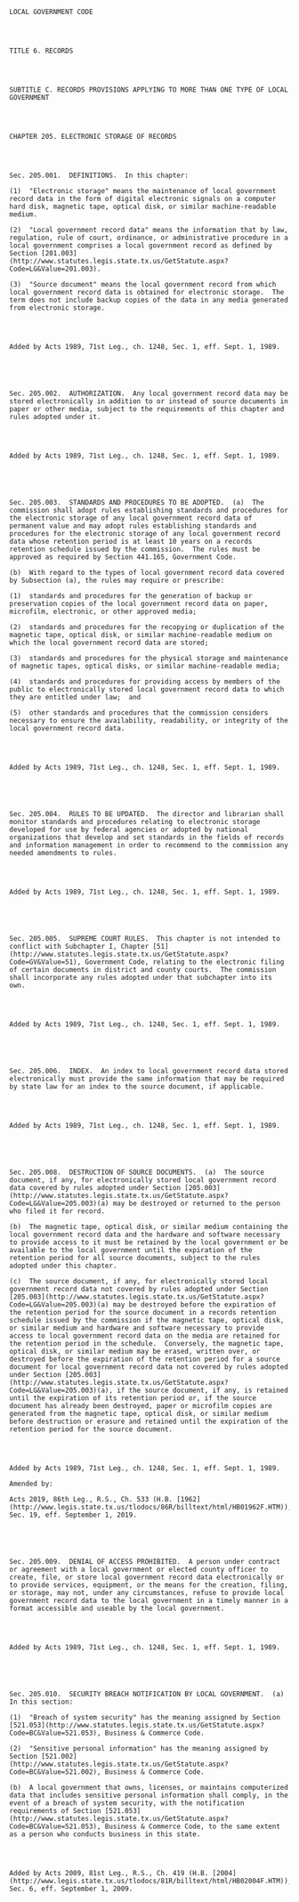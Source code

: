﻿
    
    
    	
    					
    
    
    LOCAL GOVERNMENT CODE
    
      
    
    
    TITLE 6. RECORDS
    
      
    
    
    SUBTITLE C. RECORDS PROVISIONS APPLYING TO MORE THAN ONE TYPE OF LOCAL GOVERNMENT
    
      
    
    
    CHAPTER 205. ELECTRONIC STORAGE OF RECORDS
    
      
    
    
    Sec. 205.001.  DEFINITIONS.  In this chapter:
    
    (1)  "Electronic storage" means the maintenance of local government record data in the form of digital electronic signals on a computer hard disk, magnetic tape, optical disk, or similar machine-readable medium.
    
    (2)  "Local government record data" means the information that by law, regulation, rule of court, ordinance, or administrative procedure in a local government comprises a local government record as defined by Section [201.003](http://www.statutes.legis.state.tx.us/GetStatute.aspx?Code=LG&Value=201.003).
    
    (3)  "Source document" means the local government record from which local government record data is obtained for electronic storage.  The term does not include backup copies of the data in any media generated from electronic storage.
    
    
    
    
    Added by Acts 1989, 71st Leg., ch. 1248, Sec. 1, eff. Sept. 1, 1989.
    
    
    
    
    
    Sec. 205.002.  AUTHORIZATION.  Any local government record data may be stored electronically in addition to or instead of source documents in paper or other media, subject to the requirements of this chapter and rules adopted under it.
    
    
    
    
    Added by Acts 1989, 71st Leg., ch. 1248, Sec. 1, eff. Sept. 1, 1989.
    
    
    
    
    
    Sec. 205.003.  STANDARDS AND PROCEDURES TO BE ADOPTED.  (a)  The commission shall adopt rules establishing standards and procedures for the electronic storage of any local government record data of permanent value and may adopt rules establishing standards and procedures for the electronic storage of any local government record data whose retention period is at least 10 years on a records retention schedule issued by the commission.  The rules must be approved as required by Section 441.165, Government Code.
    
    (b)  With regard to the types of local government record data covered by Subsection (a), the rules may require or prescribe:
    
    (1)  standards and procedures for the generation of backup or preservation copies of the local government record data on paper, microfilm, electronic, or other approved media;
    
    (2)  standards and procedures for the recopying or duplication of the magnetic tape, optical disk, or similar machine-readable medium on which the local government record data are stored;
    
    (3)  standards and procedures for the physical storage and maintenance of magnetic tapes, optical disks, or similar machine-readable media;
    
    (4)  standards and procedures for providing access by members of the public to electronically stored local government record data to which they are entitled under law;  and
    
    (5)  other standards and procedures that the commission considers necessary to ensure the availability, readability, or integrity of the local government record data.
    
    
    
    
    Added by Acts 1989, 71st Leg., ch. 1248, Sec. 1, eff. Sept. 1, 1989.
    
    
    
    
    
    Sec. 205.004.  RULES TO BE UPDATED.  The director and librarian shall monitor standards and procedures relating to electronic storage developed for use by federal agencies or adopted by national organizations that develop and set standards in the fields of records and information management in order to recommend to the commission any needed amendments to rules.
    
    
    
    
    Added by Acts 1989, 71st Leg., ch. 1248, Sec. 1, eff. Sept. 1, 1989.
    
    
    
    
    
    Sec. 205.005.  SUPREME COURT RULES.  This chapter is not intended to conflict with Subchapter I, Chapter [51](http://www.statutes.legis.state.tx.us/GetStatute.aspx?Code=GV&Value=51), Government Code, relating to the electronic filing of certain documents in district and county courts.  The commission shall incorporate any rules adopted under that subchapter into its own.
    
    
    
    
    Added by Acts 1989, 71st Leg., ch. 1248, Sec. 1, eff. Sept. 1, 1989.
    
    
    
    
    
    Sec. 205.006.  INDEX.  An index to local government record data stored electronically must provide the same information that may be required by state law for an index to the source document, if applicable.
    
    
    
    
    Added by Acts 1989, 71st Leg., ch. 1248, Sec. 1, eff. Sept. 1, 1989.
    
    
    
    
    
    Sec. 205.008.  DESTRUCTION OF SOURCE DOCUMENTS.  (a)  The source document, if any, for electronically stored local government record data covered by rules adopted under Section [205.003](http://www.statutes.legis.state.tx.us/GetStatute.aspx?Code=LG&Value=205.003)(a) may be destroyed or returned to the person who filed it for record.
    
    (b)  The magnetic tape, optical disk, or similar medium containing the local government record data and the hardware and software necessary to provide access to it must be retained by the local government or be available to the local government until the expiration of the retention period for all source documents, subject to the rules adopted under this chapter.
    
    (c)  The source document, if any, for electronically stored local government record data not covered by rules adopted under Section [205.003](http://www.statutes.legis.state.tx.us/GetStatute.aspx?Code=LG&Value=205.003)(a) may be destroyed before the expiration of the retention period for the source document in a records retention schedule issued by the commission if the magnetic tape, optical disk, or similar medium and hardware and software necessary to provide access to local government record data on the media are retained for the retention period in the schedule.  Conversely, the magnetic tape, optical disk, or similar medium may be erased, written over, or destroyed before the expiration of the retention period for a source document for local government record data not covered by rules adopted under Section [205.003](http://www.statutes.legis.state.tx.us/GetStatute.aspx?Code=LG&Value=205.003)(a), if the source document, if any, is retained until the expiration of its retention period or, if the source document has already been destroyed, paper or microfilm copies are generated from the magnetic tape, optical disk, or similar medium before destruction or erasure and retained until the expiration of the retention period for the source document.
    
    
    
    
    Added by Acts 1989, 71st Leg., ch. 1248, Sec. 1, eff. Sept. 1, 1989.
    
    Amended by: 
    
    Acts 2019, 86th Leg., R.S., Ch. 533 (H.B. [1962](http://www.legis.state.tx.us/tlodocs/86R/billtext/html/HB01962F.HTM)), Sec. 19, eff. September 1, 2019.
    
    
    
    
    
    Sec. 205.009.  DENIAL OF ACCESS PROHIBITED.  A person under contract or agreement with a local government or elected county officer to create, file, or store local government record data electronically or to provide services, equipment, or the means for the creation, filing, or storage, may not, under any circumstances, refuse to provide local government record data to the local government in a timely manner in a format accessible and useable by the local government.
    
    
    
    
    Added by Acts 1989, 71st Leg., ch. 1248, Sec. 1, eff. Sept. 1, 1989.
    
    
    
    
    
    Sec. 205.010.  SECURITY BREACH NOTIFICATION BY LOCAL GOVERNMENT.  (a)  In this section:
    
    (1)  "Breach of system security" has the meaning assigned by Section [521.053](http://www.statutes.legis.state.tx.us/GetStatute.aspx?Code=BC&Value=521.053), Business & Commerce Code.
    
    (2)  "Sensitive personal information" has the meaning assigned by Section [521.002](http://www.statutes.legis.state.tx.us/GetStatute.aspx?Code=BC&Value=521.002), Business & Commerce Code.
    
    (b)  A local government that owns, licenses, or maintains computerized data that includes sensitive personal information shall comply, in the event of a breach of system security, with the notification requirements of Section [521.053](http://www.statutes.legis.state.tx.us/GetStatute.aspx?Code=BC&Value=521.053), Business & Commerce Code, to the same extent as a person who conducts business in this state.
    
    
    
    
    Added by Acts 2009, 81st Leg., R.S., Ch. 419 (H.B. [2004](http://www.legis.state.tx.us/tlodocs/81R/billtext/html/HB02004F.HTM)), Sec. 6, eff. September 1, 2009.
    
    
    
    
    				
